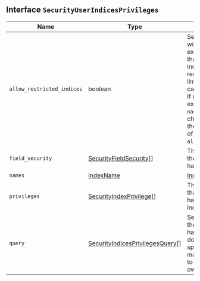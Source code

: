 ## Interface `SecurityUserIndicesPrivileges`

| Name | Type | Description |
| - | - | - |
| `allow_restricted_indices` | boolean | Set to `true` if using wildcard or regular expressions for patterns that cover restricted indices. Implicitly, restricted indices have limited privileges that can cause pattern tests to fail. If restricted indices are explicitly included in the `names` list, Elasticsearch checks privileges against these indices regardless of the value set for `allow_restricted_indices`. |
| `field_security` | [SecurityFieldSecurity](./SecurityFieldSecurity.md)[] | The document fields that the owners of the role have read access to. |
| `names` | [IndexName](./IndexName.md) | [IndexName](./IndexName.md)[] | A list of indices (or index name patterns) to which the permissions in this entry apply. |
| `privileges` | [SecurityIndexPrivilege](./SecurityIndexPrivilege.md)[] | The index level privileges that owners of the role have on the specified indices. |
| `query` | [SecurityIndicesPrivilegesQuery](./SecurityIndicesPrivilegesQuery.md)[] | Search queries that define the documents the user has access to. A document within the specified indices must match these queries for it to be accessible by the owners of the role. |
